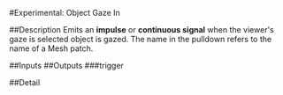 #Experimental: Object Gaze In

##Description
Emits an **impulse** or **continuous signal** when the viewer's gaze is selected object is gazed. The name in the pulldown refers to the name of a Mesh patch.

##Inputs
##Outputs
###trigger


##Detail

